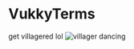 # VukkyTerms
get villagered lol
![villager dancing](https://cdn.discordapp.com/emojis/754246729175400479.gif)
